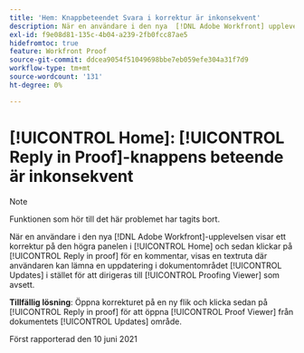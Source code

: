 ```yaml
---
title: 'Hem: Knappbeteendet Svara i korrektur är inkonsekvent'
description: När en användare i den nya  [!DNL Adobe Workfront] upplevelsen visar ett korrektur på den högra panelen i [!UICONTROL Home], klickar de på [!UICONTROL Reply in proof] för en kommentar, visas en textruta där användaren kan lämna en uppdatering i [!UICONTROL document Updates]-området i stället för att dirigeras till korrekturläsaren som avsett.
exl-id: f9e08d81-135c-4b04-a239-2fb0fcc87ae5
hidefromtoc: true
feature: Workfront Proof
source-git-commit: ddcea9054f51049698bbe7eb059efe304a31f7d9
workflow-type: tm+mt
source-wordcount: '131'
ht-degree: 0%

---
```


# [!UICONTROL Home]: [!UICONTROL Reply in Proof]-knappens beteende är inkonsekvent

<!--Converted to story-->

>[!NOTE]
>
>Funktionen som hör till det här problemet har tagits bort.

När en användare i den nya [!DNL Adobe Workfront]-upplevelsen visar ett korrektur på den högra panelen i [!UICONTROL Home] och sedan klickar på [!UICONTROL Reply in proof] för en kommentar, visas en textruta där användaren kan lämna en uppdatering i dokumentområdet [!UICONTROL Updates] i stället för att dirigeras till [!UICONTROL Proofing Viewer] som avsett.

**Tillfällig lösning**: Öppna korrekturet på en ny flik och klicka sedan på [!UICONTROL Reply in proof] för att öppna [!UICONTROL Proof Viewer] från dokumentets [!UICONTROL Updates] område.

Först rapporterad den 10 juni 2021
